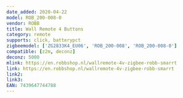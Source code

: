```yaml
---
date_added: 2020-04-22
model: ROB_200-008-0
vendor: ROBB
title: Wall Remote 4 Buttons
category: remote
supports: click, batterypct
zigbeemodel: ['ZG2833K4_EU06', 'ROB_200-008', 'ROB_200-008-0']
compatible: [z2m, deconz]
deconz: 5000
mlink: https://en.robbshop.nl/wallremote-4v-zigbee-robb-smarrt
link: https://en.robbshop.nl/wallremote-4v-zigbee-robb-smarrt
link2: 
link3: 
EAN: 7439647744788
---
```

